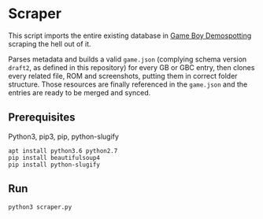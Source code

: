 # Scraper

This script imports the entire existing database in [Game Boy Demospotting](http://privat.bahnhof.se/wb800787/gb/demos/by_year_desc.html) scraping the hell out of it.

Parses metadata and builds a valid `game.json` (complying schema version `draft2`, as defined in this repository) for every GB or GBC entry, then clones every related file, ROM and screenshots, putting them in correct folder structure. Those resources are finally referenced in the `game.json` and the entries are ready to be merged and synced.

## Prerequisites

Python3, pip3, pip, python-slugify

```
apt install python3.6 python2.7
pip install beautifulsoup4
pip install python-slugify
```

## Run

```
python3 scraper.py
```
